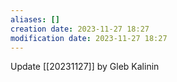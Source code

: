 ```yaml
---
aliases: []
creation date: 2023-11-27 18:27 
modification date: 2023-11-27 18:27 
---
```

Update [[20231127]] by Gleb Kalinin